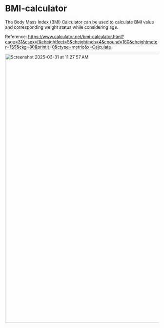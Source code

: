 # BMI-calculator
The Body Mass Index (BMI) Calculator can be used to calculate BMI value and corresponding weight status while considering age. 

Reference: https://www.calculator.net/bmi-calculator.html?cage=31&csex=f&cheightfeet=5&cheightinch=4&cpound=160&cheightmeter=159&ckg=80&printit=0&ctype=metric&x=Calculate

<img width="883" alt="Screenshot 2025-03-31 at 11 27 57 AM" src="https://github.com/user-attachments/assets/f3439c23-0057-4bdc-a958-1e7e9f7971e7" />
